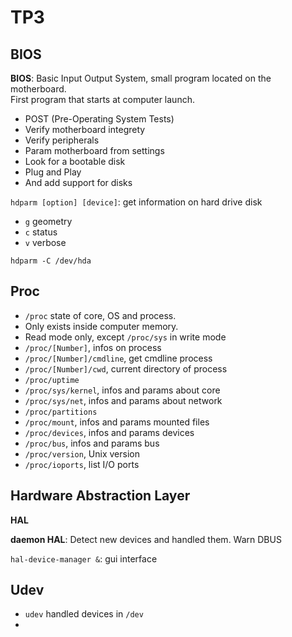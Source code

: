 # TP3

## BIOS

**BIOS**: Basic Input Output System, small program located on the motherboard.     
First program that starts at computer launch.     
- POST (Pre-Operating System Tests)
- Verify motherboard integrety 
- Verify peripherals 
- Param motherboard from settings
- Look for a bootable disk 
- Plug and Play 
- And add support for disks

`hdparm [option] [device]`: get information on hard drive disk       
- `g` geometry 
- `c` status
- `v` verbose 
      
`hdparm -C /dev/hda`

## Proc

- `/proc` state of core, OS and process.
- Only exists inside computer memory.
- Read mode only, except `/proc/sys` in write mode
- `/proc/[Number]`, infos on process
- `/proc/[Number]/cmdline`, get cmdline process
- `/proc/[Number]/cwd`, current directory of process
- `/proc/uptime`
- `/proc/sys/kernel`, infos and params about core
- `/proc/sys/net`, infos and params about network
- `/proc/partitions`
- `/proc/mount`, infos and params mounted files
- `/proc/devices`, infos and params devices
- `/proc/bus`, infos and params bus
- `/proc/version`, Unix version
- `/proc/ioports`, list I/O ports

## Hardware Abstraction Layer

**HAL**     

**daemon HAL**: Detect new devices and handled them. Warn DBUS
     
`hal-device-manager &`: gui interface

## Udev

- `udev` handled devices in `/dev`
- 
